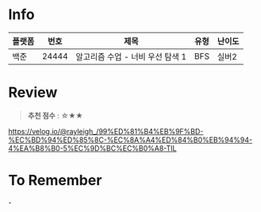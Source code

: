 # Info
|플랫폼|번호|제목|유형|난이도|
|----|----|----|----|----|
|백준|24444|알고리즘 수업 - 너비 우선 탐색 1|BFS|실버2|

# Review
> **추천 점수** : ☆★★

https://velog.io/@rayleigh_/99%ED%81%B4%EB%9F%BD-%EC%BD%94%ED%85%8C-%EC%8A%A4%ED%84%B0%EB%94%94-4%EA%B8%B0-5%EC%9D%BC%EC%B0%A8-TIL

# To Remember
  \-